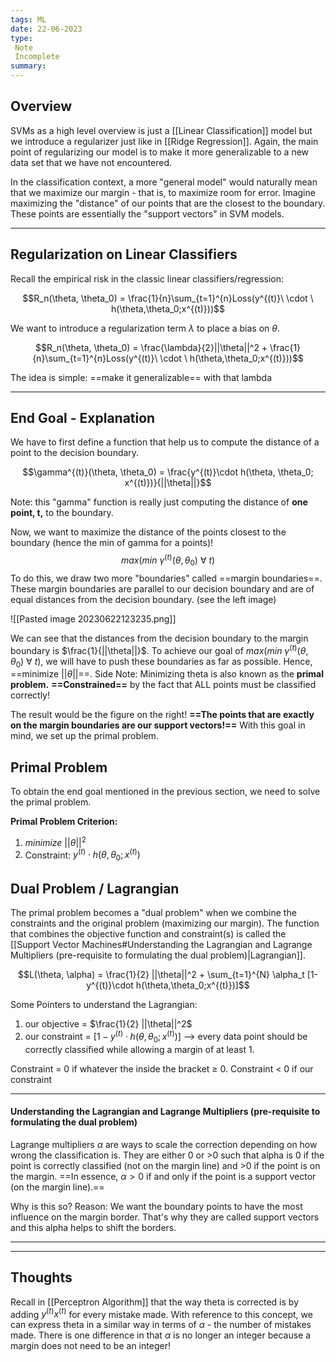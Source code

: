```yaml
---
tags: ML
date: 22-06-2023
type: 
 Note
 Incomplete
summary: 
---
```


## Overview

SVMs as a high level overview is just a [[Linear Classification]] model but we introduce a regularizer just like in [[Ridge Regression]]. Again, the main point of regularizing our model is to make it more generalizable to a new data set that we have not encountered.

In the classification context, a more "general model" would naturally mean that we maximize our margin - that is, to maximize room for error. Imagine maximizing the "distance" of our points that are the closest to the boundary. These points are essentially the "support vectors" in SVM models.

---

## Regularization on Linear Classifiers

Recall the empirical risk in the classic linear classifiers/regression:

$$R_n(\theta, \theta_0) = \frac{1}{n}\sum_{t=1}^{n}Loss(y^{(t)}\ \cdot \ h(\theta,\theta_0;x^{(t)}))$$

We want to introduce a regularization term $\lambda$ to place a bias on $\theta$.

$$R_n(\theta, \theta_0) = \frac{\lambda}{2}||\theta||^2 + \frac{1}{n}\sum_{t=1}^{n}Loss(y^{(t)}\ \cdot \ h(\theta,\theta_0;x^{(t)}))$$

The idea is simple: ==make it generalizable== with that lambda

---

## End Goal - Explanation

We have to first define a function that help us to compute the distance of a point to the decision boundary. 

$$\gamma^{(t)}(\theta, \theta_0) = \frac{y^{(t)}\cdot h(\theta, \theta_0; x^{(t)})}{||\theta||}$$

Note: this "gamma" function is really just computing the distance of **one point, t,** to the boundary. 

Now, we want to maximize the distance of the points closest to the boundary (hence the min of gamma for a points)!  $$max (min \ \gamma^{(t)}(\theta, \theta_0) \ \forall \ t )$$
To do this, we draw two more "boundaries" called ==margin boundaries==. These margin boundaries are parallel to our decision boundary and are of equal distances from the decision boundary. (see the left image)

![[Pasted image 20230622123235.png]]

We can see that the distances from the decision boundary to the margin boundary is $\frac{1}{||\theta||}$. To achieve our goal of  $max (min \ \gamma^{(t)}(\theta, \theta_0) \ \forall \ t )$, we will have to push these boundaries as far as possible. Hence, ==minimize $||\theta||$==. Side Note: Minimizing theta is also known as the **primal problem.** **==Constrained==** by the fact that ALL points must be classified correctly!

The result would be the figure on the right! **==The points that are exactly on the margin boundaries are our support vectors!==** With this goal in mind, we set up the primal problem.

## Primal Problem

To obtain the end goal mentioned in the previous section, we need to solve the primal problem.

**Primal Problem Criterion:**
1. $minimize\ ||\theta||^2$
2. Constraint:    $y^{(t)} \cdot h(\theta,\theta_0; x^{(t)})$


## Dual Problem / Lagrangian

The primal problem becomes a "dual problem" when we combine the constraints and the original problem (maximizing our margin). The function that combines the objective function and constraint(s) is called the [[Support Vector Machines#Understanding the Lagrangian and Lagrange Multipliers (pre-requisite to formulating the dual problem)|Lagrangian]].

$$L(\theta, \alpha) = \frac{1}{2} ||\theta||^2 + \sum_{t=1}^{N} \alpha_t [1- y^{(t)}\cdot h(\theta,\theta_0;x^{(t)})]$$

Some Pointers to understand the Lagrangian:
1. our objective = $\frac{1}{2} ||\theta||^2$
2. our constraint = $[1- y^{(t)}\cdot h(\theta,\theta_0;x^{(t)})]$ --> every data point should be correctly classified while allowing a margin of at least 1.

Constraint = 0 if whatever the inside the bracket $\ge$ 0. Constraint < 0 if our constraint 

---

#### Understanding the Lagrangian and Lagrange Multipliers (pre-requisite to formulating the dual problem)

Lagrange multipliers $\alpha$ are ways to scale the correction depending on how wrong the classification is. They are either 0 or >0 such that alpha is 0 if the point is correctly classified (not on the margin line) and >0 if the point is on the margin. ==In essence, $\alpha>0$ if and only if the point is a support vector (on the margin line).== 

Why is this so? Reason: We want the boundary points to have the most influence on the margin border. That's why they are called support vectors and this alpha helps to shift the borders.

---





---

## Thoughts

Recall in [[Perceptron Algorithm]] that the way theta is corrected is by adding $y^{(t)} x^{(t)}$ for every mistake made. With reference to this concept, we can express theta in a similar way in terms of $\alpha$ - the number of mistakes made. There is one difference in that $\alpha$ is no longer an integer because a margin does not need to be an integer! 
